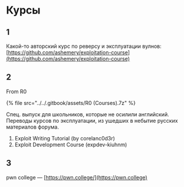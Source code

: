 # Курсы

## 1

Какой-то авторский курс по реверсу и эксплуатации вулнов: [https://github.com/ashemery/exploitation-course](https://github.com/ashemery/exploitation-course)

## 2

From R0

{% file src="../../.gitbook/assets/R0 (Courses).7z" %}

Спец. выпуск для школьников, которые не осилили английский. Переводы курсов по эксплуатации, из ушедших в небытие русских материалов форума.

1. Exploit Writing Tutorial (by corelanc0d3r)
2. Exploit Development Course (expdev-kiuhnm)

## 3

pwn college — [https://pwn.college/](https://pwn.college)

